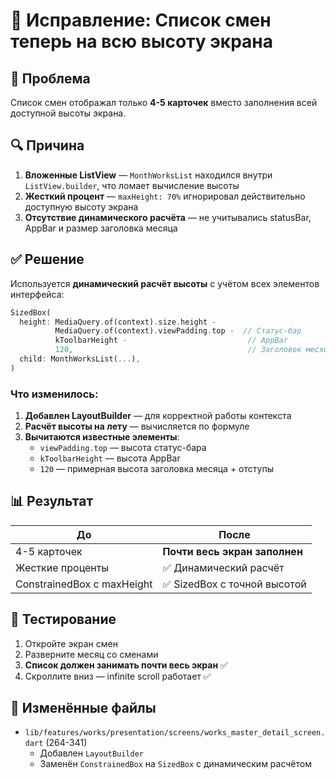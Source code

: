 # 🎯 Исправление: Список смен теперь на всю высоту экрана

## 🔴 Проблема

Список смен отображал только **4-5 карточек** вместо заполнения всей доступной высоты экрана.

## 🔍 Причина

1. **Вложенные ListView** — `MonthWorksList` находился внутри `ListView.builder`, что ломает вычисление высоты
2. **Жесткий процент** — `maxHeight: 70%` игнорировал действительно доступную высоту экрана
3. **Отсутствие динамического расчёта** — не учитывались statusBar, AppBar и размер заголовка месяца

## ✅ Решение

Используется **динамический расчёт высоты** с учётом всех элементов интерфейса:

```dart
SizedBox(
  height: MediaQuery.of(context).size.height - 
          MediaQuery.of(context).viewPadding.top -  // Статус-бар
          kToolbarHeight -                           // AppBar
          120,                                       // Заголовок месяца + отступы
  child: MonthWorksList(...),
)
```

### Что изменилось:

1. **Добавлен LayoutBuilder** — для корректной работы контекста
2. **Расчёт высоты на лету** — вычисляется по формуле
3. **Вычитаются известные элементы**:
   - `viewPadding.top` — высота статус-бара
   - `kToolbarHeight` — высота AppBar
   - `120` — примерная высота заголовка месяца + отступы

## 📊 Результат

| До | После |
|----|-------|
| 4-5 карточек | **Почти весь экран заполнен** |
| Жесткие проценты | ✅ Динамический расчёт |
| ConstrainedBox с maxHeight | ✅ SizedBox с точной высотой |

## 🧪 Тестирование

1. Откройте экран смен
2. Разверните месяц со сменами
3. **Список должен занимать почти весь экран** ✅
4. Скроллите вниз — infinite scroll работает ✅

## 📝 Изменённые файлы

- `lib/features/works/presentation/screens/works_master_detail_screen.dart` (264-341)
  - Добавлен `LayoutBuilder`
  - Заменён `ConstrainedBox` на `SizedBox` с динамическим расчётом

